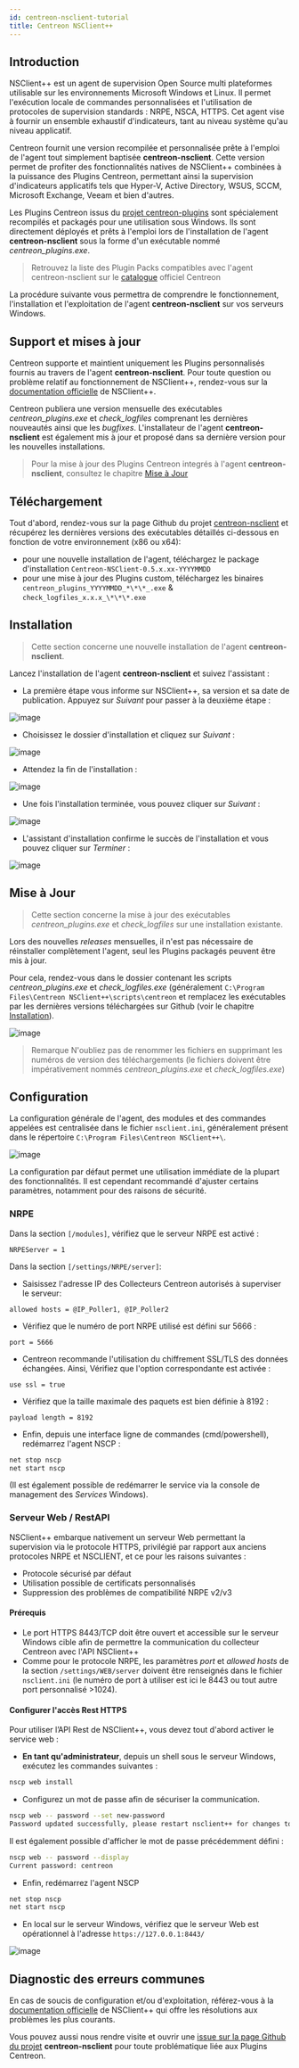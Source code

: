 ```yaml
---
id: centreon-nsclient-tutorial
title: Centreon NSClient++
---
```


## Introduction

NSClient++ est un agent de supervision Open Source multi plateformes utilisable sur les environnements Microsoft Windows et Linux. Il permet l'exécution
locale de commandes personnalisées et l'utilisation de protocoles de supervision standards : NRPE, NSCA, HTTPS. Cet agent vise à fournir un ensemble
exhaustif d'indicateurs, tant au niveau système qu'au niveau applicatif.

Centreon fournit une version recompilée et personnalisée prête à l'emploi de l'agent tout simplement baptisée **centreon-nsclient**.
Cette version permet de profiter des fonctionnalités natives de NSClient++ combinées à la puissance des Plugins Centreon, permettant ainsi la supervision
d'indicateurs applicatifs tels que Hyper-V, Active Directory, WSUS, SCCM, Microsoft Exchange, Veeam et bien d'autres.

Les Plugins Centreon issus du [projet centreon-plugins](https://github.com/centreon/centreon-plugins) sont spécialement recompilés et packagés pour une utilisation
sous Windows. Ils sont directement déployés et prêts à l'emploi lors de l'installation de l'agent **centreon-nsclient** sous la forme d'un exécutable nommé
*centreon_plugins.exe*.

> Retrouvez la liste des Plugin Packs compatibles avec l'agent centreon-nsclient sur le [catalogue](https://www.centreon.com/catalogue-plugins-packs/)
> officiel Centreon

La procédure suivante vous permettra de comprendre le fonctionnement, l'installation et l'exploitation de l'agent **centreon-nsclient** sur vos serveurs
Windows.

## Support et mises à jour

Centreon supporte et maintient uniquement les Plugins personnalisés fournis au travers de l'agent **centreon-nsclient**. Pour toute question ou problème
relatif au fonctionnement de NSClient++, rendez-vous sur la [documentation officielle](https://docs.nsclient.org/) de NSClient++.

Centreon publiera une version mensuelle des exécutables *centreon_plugins.exe* et *check_logfiles* comprenant les dernières nouveautés ainsi que les
*bugfixes*. L'installateur de l'agent **centreon-nsclient** est également mis à jour et proposé dans sa dernière version pour les nouvelles installations.

> Pour la mise à jour des Plugins Centreon integrés à l'agent **centreon-nsclient**, consultez le chapitre [Mise à Jour](#mise-à-jour)

## Téléchargement

Tout d'abord, rendez-vous sur la page Github du projet [centreon-nsclient](https://github.com/centreon/centreon-nsclient-build/releases) et récupérez
les dernières versions des exécutables détaillés ci-dessous en fonction de votre environnement (x86 ou x64):

* pour une nouvelle installation de l'agent, téléchargez le package d'installation `Centreon-NSClient-0.5.x.xx-YYYYMMDD`
* pour une mise à jour des Plugins custom, téléchargez les binaires `centreon_plugins_YYYYMMDD_*\*\*_.exe` & `check_logfiles_x.x.x_\*\*\*.exe`

## Installation

> Cette section concerne une nouvelle installation de l'agent **centreon-nsclient**.

Lancez l'installation de l'agent **centreon-nsclient** et suivez l'assistant :

* La première étape vous informe sur NSClient++, sa version et sa date de publication. Appuyez sur *Suivant* pour passer à la deuxième étape :

![image](../../../assets/integrations/plugin-packs/tutorials/centreon-nsclient-tutorial-wizard1.png)

* Choisissez le dossier d'installation et cliquez sur *Suivant* :

![image](../../../assets/integrations/plugin-packs/tutorials/centreon-nsclient-tutorial-wizard2.png)

* Attendez la fin de l'installation :

![image](../../../assets/integrations/plugin-packs/tutorials/centreon-nsclient-tutorial-wizard3.png)

* Une fois l'installation terminée, vous pouvez cliquer sur *Suivant* :

![image](../../../assets/integrations/plugin-packs/tutorials/centreon-nsclient-tutorial-wizard4.png)

* L'assistant d'installation confirme le succès de l'installation et vous pouvez cliquer sur *Terminer* :

![image](../../../assets/integrations/plugin-packs/tutorials/centreon-nsclient-tutorial-wizard5.png)

## Mise à Jour

> Cette section concerne la mise à jour des exécutables *centreon_plugins.exe* et *check_logfiles* sur une installation existante.

Lors des nouvelles *releases* mensuelles, il n'est pas nécessaire de réinstaller complètement l'agent, seul les Plugins packagés peuvent être mis à jour.

Pour cela, rendez-vous dans le dossier contenant les scripts *centreon_plugins.exe* et *check_logfiles.exe* (généralement 
`C:\Program Files\Centreon NSClient++\scripts\centreon` et remplacez les exécutables par les dernières versions téléchargées sur Github
(voir le chapitre [Installation](#installation)).

![image](../../../assets/integrations/plugin-packs/tutorials/centreon-nsclient-tutorial-update.png)

> Remarque N'oubliez pas de renommer les fichiers en supprimant les numéros de version des téléchargements
> (le fichiers doivent être impérativement nommés *centreon_plugins.exe* et *check_logfiles.exe*)

## Configuration

La configuration générale de l'agent, des modules et des commandes appelées est centralisée dans le fichier `nsclient.ini`, généralement
présent dans le répertoire `C:\Program Files\Centreon NSClient++\`.

![image](../../../assets/integrations/plugin-packs/tutorials/centreon-nsclient-tutorial-configuration.png)

La configuration par défaut permet une utilisation immédiate de la plupart des fonctionnalités. Il est cependant recommandé d'ajuster
certains paramètres, notamment pour des raisons de sécurité.

### NRPE

Dans la section `[/modules]`, vérifiez que le serveur NRPE est activé :

```csv
NRPEServer = 1
```

Dans la section `[/settings/NRPE/server]`:

* Saisissez l'adresse IP des Collecteurs Centreon autorisés à superviser le serveur:

```csv
allowed hosts = @IP_Poller1, @IP_Poller2
```

* Vérifiez que le numéro de port NRPE utilisé est défini sur 5666 :

```csv
port = 5666
```

* Centreon recommande l'utilisation du chiffrement SSL/TLS des données échangées.
Ainsi, Vérifiez que l'option correspondante est activée :

```csv
use ssl = true
```

* Vérifiez que la taille maximale des paquets est bien définie à 8192 :

```csv
payload length = 8192
```

* Enfin, depuis une interface ligne de commandes (cmd/powershell), redémarrez l'agent NSCP :

```bash
net stop nscp
net start nscp
```

(Il est également possible de redémarrer le service via la console de management des *Services* Windows).

### Serveur Web / RestAPI

NSClient++ embarque nativement un serveur Web permettant la supervision via le protocole HTTPS, privilégié par rapport aux anciens protocoles NRPE et
NSCLIENT, et ce pour les raisons suivantes :

* Protocole sécurisé par défaut
* Utilisation possible de certificats personnalisés
* Suppression des problèmes de compatibilité NRPE v2/v3

#### Prérequis

* Le port HTTPS 8443/TCP doit être ouvert et accessible sur le serveur Windows cible afin de permettre la communication du collecteur Centreon avec
l'API NSClient++
* Comme pour le protocole NRPE, les paramètres *port* et *allowed hosts* de la section `/settings/WEB/server` doivent être renseignés dans le fichier
`nsclient.ini` (le numéro de port à utiliser est ici le 8443 ou tout autre port personnalisé >1024).
 
#### Configurer l'accès Rest HTTPS

Pour utiliser l’API Rest de NSClient++, vous devez tout d'abord activer le service web :

* **En tant qu'administrateur**, depuis un shell sous le serveur Windows, exécutez les commandes suivantes :

```bash
nscp web install
```

* Configurez un mot de passe afin de sécuriser la communication.

```bash
nscp web -- password --set new-password
Password updated successfully, please restart nsclient++ for changes to affect.
```

Il est également possible d'afficher le mot de passe précédemment défini :

```bash
nscp web -- password --display
Current password: centreon
```

* Enfin, redémarrez l'agent NSCP

```bash
net stop nscp
net start nscp
```

* En local sur le serveur Windows, vérifiez que le serveur Web est opérationnel à l'adresse
`https://127.0.0.1:8443/`

![image](../../../assets/integrations/plugin-packs/tutorials/centreon-nsclient-tutorial-webserver.png)

## Diagnostic des erreurs communes

En cas de soucis de configuration et/ou d'exploitation, référez-vous à la [documentation officielle](https://docs.nsclient.org/faq/) de NSClient++ qui
offre les résolutions aux problèmes les plus courants.

Vous pouvez aussi nous rendre visite et ouvrir une [issue sur la page Github du projet](https://github.com/centreon/centreon-nsclient-build/issues)
**centreon-nsclient** pour toute problématique liée aux Plugins Centreon.
